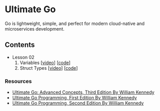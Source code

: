 # Ultimate Go

Go is lightweight, simple, and perfect for modern cloud-native and microservices development.

## Contents

- Lesson 02
  1. Variables [[video](https://learning.oreilly.com/videos/-/9780135339503/9780135339503-UGO3_02_01)] [[code](https://github.com/gkjoyes/ultimate-go/tree/main/lesson2/variables)]
  2. Struct Types [[video](https://learning.oreilly.com/videos/ultimate-go-advanced/9780135339503/9780135339503-UGO3_02_02/)] [[code](https://github.com/gkjoyes/ultimate-go/tree/main/lesson2/struct_types)]

### Resources

- [Ultimate Go: Advanced Concepts, Third Edition By William Kennedy](https://learning.oreilly.com/course/ultimate-go-advanced/9780135339503/)
- [Ultimate Go Programming, First Edition By William Kennedy](https://learning.oreilly.com/course/ultimate-go-programming/9780134757476/)
- [Ultimate Go Programming, Second Edition By William Kennedy](https://learning.oreilly.com/course/ultimate-go-programming/9780135261651/)
